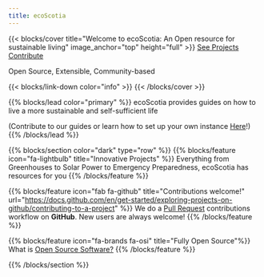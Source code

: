 ```yaml
---
title: ecoScotia
---
```


{{< blocks/cover title="Welcome to ecoScotia: An Open resource for sustainable living" image_anchor="top" height="full" >}}
<a class="btn btn-lg btn-primary me-3 mb-4" href="/blog">
  See Projects <i class="fas fa-arrow-alt-circle-right ms-2"></i>
</a>
<a class="btn btn-lg btn-secondary me-3 mb-4" href="https://github.com/caelenm/redesigned-enigma">
  Contribute <i class="fab fa-github ms-2 "></i>
</a>
<p class="lead mt-5">Open Source, Extensible, Community-based</p>
{{< blocks/link-down color="info" >}}
{{< /blocks/cover >}}


{{% blocks/lead color="primary" %}}
ecoScotia provides guides on how to live a more sustainable and self-sufficient life

(Contribute to our guides or learn how to set up your own instance [Here](https://github.com/caelenm/redesigned-enigma)!)
{{% /blocks/lead %}}


{{% blocks/section color="dark" type="row" %}}
{{% blocks/feature icon="fa-lightbulb" title="Innovative Projects" %}}
Everything from Greenhouses to Solar Power to Emergency Preparedness, ecoScotia has resources for you
{{% /blocks/feature %}}


{{% blocks/feature icon="fab fa-github" title="Contributions welcome!" url="https://docs.github.com/en/get-started/exploring-projects-on-github/contributing-to-a-project" %}}
We do a [Pull Request](https://github.com/caelenm/redesigned-enigma/pulls) contributions workflow on **GitHub**. New users are always welcome!
{{% /blocks/feature %}}


{{% blocks/feature icon="fa-brands fa-osi" title="Fully Open Source"%}}
What is [Open Source Software?](https://www.redhat.com/en/topics/open-source/what-is-open-source)
{{% /blocks/feature %}}



{{% /blocks/section %}}


